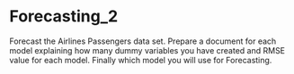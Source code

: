 # Forecasting_2
Forecast the Airlines Passengers data set. Prepare a document for each model explaining  how many dummy variables you have created and RMSE value for each model. Finally which model you will use for  Forecasting.
